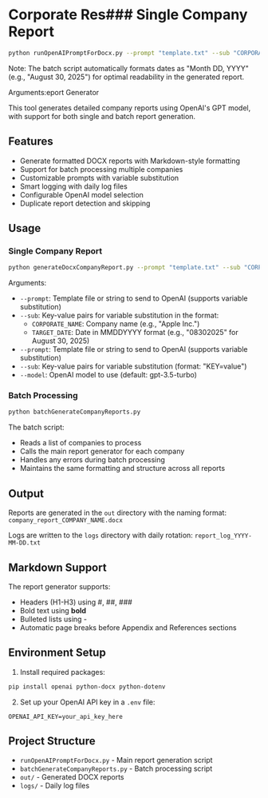 # Corporate Res### Single Company Report

```bash
python runOpenAIPromptForDocx.py --prompt "template.txt" --sub "CORPORATE_NAME=Apple Inc." "TARGET_DATE=August 30, 2025" --model "gpt-3.5-turbo"
```

Note: The batch script automatically formats dates as "Month DD, YYYY" (e.g., "August 30, 2025") for optimal readability in the generated report.

Arguments:eport Generator

This tool generates detailed company reports using OpenAI's GPT model, with support for both single and batch report generation.

## Features

- Generate formatted DOCX reports with Markdown-style formatting
- Support for batch processing multiple companies
- Customizable prompts with variable substitution
- Smart logging with daily log files
- Configurable OpenAI model selection
- Duplicate report detection and skipping

## Usage

### Single Company Report

```bash
python generateDocxCompanyReport.py --prompt "template.txt" --sub "CORPORATE_NAME=Apple Inc." "TARGET_DATE=08302025" --model "gpt-3.5-turbo"
```

Arguments:
- `--prompt`: Template file or string to send to OpenAI (supports variable substitution)
- `--sub`: Key-value pairs for variable substitution in the format:
  - `CORPORATE_NAME`: Company name (e.g., "Apple Inc.")
  - `TARGET_DATE`: Date in MMDDYYYY format (e.g., "08302025" for August 30, 2025)
- `--prompt`: Template file or string to send to OpenAI (supports variable substitution)
- `--sub`: Key-value pairs for variable substitution (format: "KEY=value")
- `--model`: OpenAI model to use (default: gpt-3.5-turbo)

### Batch Processing

```bash
python batchGenerateCompanyReports.py
```

The batch script:
- Reads a list of companies to process
- Calls the main report generator for each company
- Handles any errors during batch processing
- Maintains the same formatting and structure across all reports

## Output

Reports are generated in the `out` directory with the naming format: `company_report_COMPANY_NAME.docx`

Logs are written to the `logs` directory with daily rotation: `report_log_YYYY-MM-DD.txt`

## Markdown Support

The report generator supports:
- Headers (H1-H3) using #, ##, ###
- Bold text using **bold**
- Bulleted lists using -
- Automatic page breaks before Appendix and References sections

## Environment Setup

1. Install required packages:
```bash
pip install openai python-docx python-dotenv
```

2. Set up your OpenAI API key in a `.env` file:
```
OPENAI_API_KEY=your_api_key_here
```

## Project Structure

- `runOpenAIPromptForDocx.py` - Main report generation script
- `batchGenerateCompanyReports.py` - Batch processing script
- `out/` - Generated DOCX reports
- `logs/` - Daily log files

